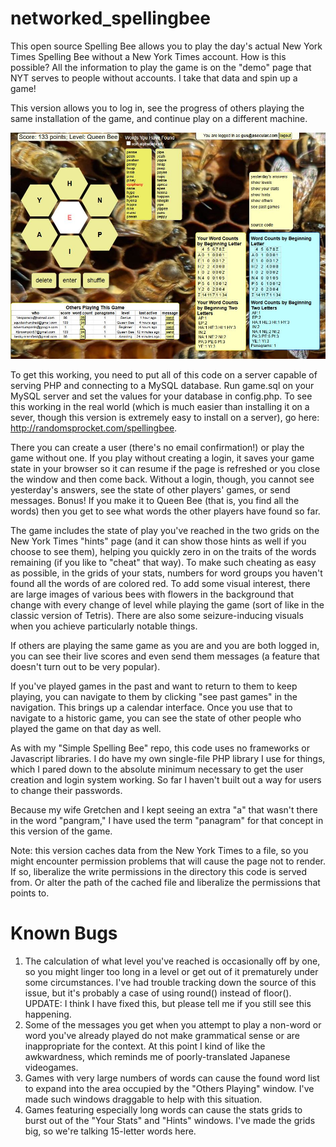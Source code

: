 # networked_spellingbee
This open source Spelling Bee allows you to play the day's actual New York Times Spelling Bee without a New York Times account.  How is this possible?  All the information to play the game is on the "demo" page that NYT serves to people without accounts.  I take that data and spin up a game!


This version allows you to log in, see the progress of others playing the same installation of the game, and continue play on a different machine. 


![alt text](spellingbee_screengrab.jpg?raw=true)


To get this working, you need to put all of this code on a server capable of serving PHP and connecting to a MySQL database.  Run game.sql on your MySQL server and set the values for your database in config.php. 
To see this working in the real world (which is much easier than installing it on a sever, though this version is extremely easy to install on a server), go here: http://randomsprocket.com/spellingbee. 


There you can create a user (there's no email confirmation!) or play the game without one.  If you play without creating a login, it saves your game state in your browser so it can resume if the page is refreshed or you close the window and then come back.  Without a login, though, you cannot see yesterday's answers, see the state of other players' games, or send messages.  Bonus!  If you make it to Queen Bee (that is, you find all the words) then you get to see what words the other players have found so far.


The game includes the state of play you've reached in the two grids on the New York Times "hints" page (and it can show those hints as well if you choose to see them), helping you quickly zero in on the traits of the words remaining (if you like to "cheat" that way). To make such cheating as easy as possible, in the grids of your stats, numbers for word groups you haven't found all the words of are colored red. To add some visual interest, there are large images of various bees with flowers in the background that change with every change of level while playing the game (sort of like in the classic version of Tetris).  There are also some seizure-inducing visuals when you achieve particularly notable things.


If others are playing the same game as you are and you are both logged in, you can see their live scores and even send them messages (a feature that doesn't turn out to be very popular).  

If you've played games in the past and want to return to them to keep playing, you can navigate to them by clicking "see past games" in the navigation. This brings up a calendar interface.  Once you use that to navigate to a historic game, you can see the state of other people who played the game on that day as well.


As with my "Simple Spelling Bee" repo, this code uses no frameworks or Javascript libraries. I do have my own single-file PHP library I use for things, which I pared down to the absolute minimum necessary to get the user creation and login system working.  So far I haven't built out a way for users to change their passwords.


Because my wife Gretchen and I kept seeing an extra "a" that wasn't there in the word "pangram," I have used the term "panagram" for that concept in this version of the game.


Note: this version caches data from the New York Times to a file, so you might encounter permission problems that will cause the page not to render. If so, liberalize the write permissions in the directory this code is served from. Or alter the path of the cached file and liberalize the permissions that points to.

# Known Bugs #
1. The calculation of what level you've reached is occasionally off by one, so you might linger too long in a level or get out of it prematurely under some circumstances.  I've had trouble tracking down the source of this issue, but it's probably a case of using round() instead of floor(). UPDATE: I think I have fixed this, but please tell me if you still see this happening.
2. Some of the messages you get when you attempt to play a non-word or word you've already played do not make grammatical sense or are inappropriate for the context.  At this point I kind of like the awkwardness, which reminds me of poorly-translated Japanese videogames.
3. Games with very large numbers of words can cause the found word list to expand into the area occupied by the "Others Playing" window.  I've made such windows draggable to help with this situation.
4. Games featuring especially long words can cause the stats grids to burst out of the "Your Stats" and "Hints" windows.  I've made the grids big, so we're talking 15-letter words here.
